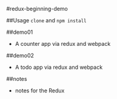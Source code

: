 #redux-beginning-demo


##Usage
`clone` and `npm install`

##demo01
- A counter app via redux and webpack


##demo02
- A todo app via redux and webpack


##notes
- notes for the Redux